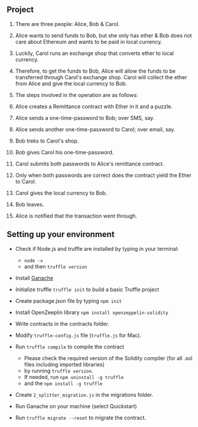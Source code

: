 ## Project

1.  There are three people: Alice, Bob & Carol.

2.  Alice wants to send funds to Bob, but she only has ether & Bob does not care about Ethereum and wants to be paid in local currency.

3.  Luckily, Carol runs an exchange shop that converts ether to local currency.

4.  Therefore, to get the funds to Bob, Alice will allow the funds to be transferred through Carol's exchange shop. Carol will collect the ether from Alice and give the local currency to Bob.

5.  The steps involved in the operation are as follows:

6.  Alice creates a Remittance contract with Ether in it and a puzzle.

7.  Alice sends a one-time-password to Bob; over SMS, say.

8.  Alice sends another one-time-password to Carol; over email, say.

9.  Bob treks to Carol's shop.

10. Bob gives Carol his one-time-password.

11. Carol submits both passwords to Alice's remittance contract.

12. Only when both passwords are correct does the contract yield the Ether to Carol.

13. Carol gives the local currency to Bob.

14. Bob leaves.

15. Alice is notified that the transaction went through.

## Setting up your environment 

* Check if Node.js and truffle are installed by typing in your 
terminal: 
    * `node -v` 
    * and then `truffle version`

* Install [Ganache](https://truffleframework.com/ganache)

* Initialize truffle `truffle init` to build a basic Truffle project

* Create package.json file  by typing `npm init`

* Install OpenZeeplin library `npm install openzeppelin-solidity`

* Write contracts in the contracts folder.

* Modify `truffle-config.js` file (`truffle.js` for Mac). 

* Run `truffle compile` to compile the contract
    * Please check the required version of the Solidity compiler (for all .sol files including imported libraries) 
    * by running `truffle version`. 
    * If needed, run `npm uninstall -g truffle` 
    * and the `npm install -g truffle`
* Create `2_splitter_migration.js` in the migrations folder.

* Run Ganache on your machine (select Quickstart)

* Run `truffle migrate --reset` to migrate the contract.